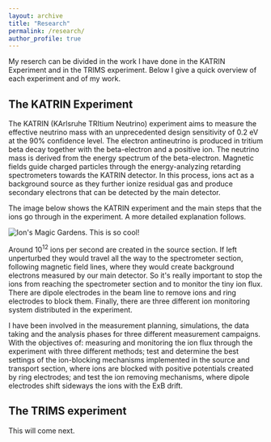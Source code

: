 ```yaml
---
layout: archive
title: "Research"
permalink: /research/
author_profile: true
---
```


My reserch can be divided in the work I have done in the KATRIN Experiment and in the TRIMS experiment. Below I give a quick overview of each experiment and of my work.

## The KATRIN Experiment

The KATRIN (KArlsruhe TRItium Neutrino) experiment aims to measure the effective neutrino mass with an unprecedented design sensitivity of 0.2 eV at the 90% confidence level. The electron antineutrino is produced in tritium beta decay together with the beta-electron and a positive ion. The neutrino mass is derived from the energy spectrum of the beta-electron.  Magnetic fields guide charged particles through the energy-analyzing retarding spectrometers towards the KATRIN detector. In this process, ions act as a background source as they further ionize residual gas and produce secondary electrons that can be detected by the main detector. 

The image below shows the KATRIN experiment and the main steps that the ions go through in the experiment. A more detailed explanation follows. 

![Ion's Magic Gardens. This is so cool!](https://AnaVizcaya.github.io/images/WebIons1.png "Philadelphia's Magic Gardens")

Around 10<sup>12</sup> ions per second are created in the source section. If left unperturbed they would travel all the way to the spectrometer section, following magnetic field lines, where they would create background electrons measured by our main detector. So it's really important to stop the ions from reaching the spectrometer section and to monitor the tiny ion flux. There are dipole electrodes in the beam line to remove ions and ring electrodes to block them. Finally, there are three different ion monitoring system distributed in the experiment.

I have been involved in the measurement planning, simulations, the data taking and the analysis phases for three different measurement campaigns. With the objectives of: measuring and monitoring the ion flux through the experiment with three different methods; test and determine the best settings of the ion-blocking mechanisms implemented in the source and transport section, where ions are blocked with positive potentials created by ring electrodes; and test the ion removing mechanisms, where dipole electrodes shift sideways the ions with the ExB drift. 

## The TRIMS experiment

This will come next. 
